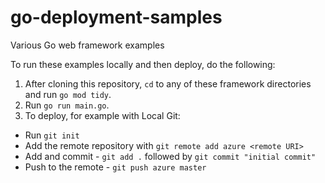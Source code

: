 # go-deployment-samples
Various Go web framework examples

To run these examples locally and then deploy, do the following:

1. After cloning this repository, `cd` to any of these framework directories and run `go mod tidy`.
2. Run `go run main.go`.
3. To deploy, for example with Local Git:
  - Run `git init`
  - Add the remote repository with `git remote add azure <remote URI>`
  - Add and commit - `git add .` followed by `git commit "initial commit"`
  - Push to the remote - `git push azure master`
